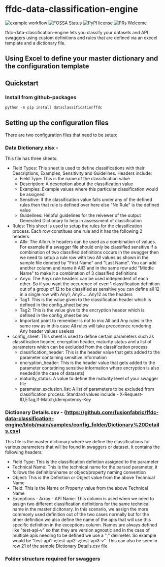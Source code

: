 # ffdc-data-classification-engine
![example workflow](https://github.com/fusionfabric/ffdc-data-classification-engine/actions/workflows/superlinter.yml/badge.svg)
[![FOSSA Status](https://app.fossa.com/api/projects/git%2Bgithub.com%2Ffusionfabric%2Fffdc-data-classification-engine.svg?type=shield)](https://app.fossa.com/projects/git%2Bgithub.com%2Ffusionfabric%2Fffdc-data-classification-engine?ref=badge_shield)
[![PyPI license](https://img.shields.io/pypi/l/ansicolortags.svg)](https://pypi.python.org/pypi/ansicolortags/)
[![PRs Welcome](https://img.shields.io/badge/PRs-welcome-brightgreen.svg?style=flat-square)](http://makeapullrequest.com)

ffdc-data-classification-engine lets you classify your datasets and API swaggers using custom definitions and rules that are defined via an exccel template and a dictionary file.

## Using Excel to define your master dictionary and the configuration template

## Quickstart

### Install from github-packages

```python
python -m pip install dataclassificationffdc
```

## Setting up the configuration files
There are two configuration files that need to be setup:
### Data Dictionary.xlsx - 
This file has three sheets:
* Field Types: This sheet is used to define classifications with their Descriptions, Examples, Sensitivity and Guidelines. Headers include:
  * Field Type: This is the name of the classification value
  * Description: A description about the classification value
  * Examples: Example values where this particular classification would be assigned
  * Sensitive: If the classification value falls under any of the defined rules then that rule is defined over here else "No Rule" is the defined value
  * Guidelines: Helpful guidelines for the reivewer of the output Generated Dictionary to help in assessment of classification
* Rules: This sheet is used to setup the rules for the classification process. Each row constitues one rule and it has the following 2 headers:
  * Allx: The Allx rule  headers can be used as a combination of values. For example if a swagger file should only be classified sensitive if a combination of two classified definitions occurs in the swagger then we need to setup a rule row with two All values as shown in the sample file denoted by "First Name" and "Last Name". You can add another column and name it All3 and in the same row add "Middle Name" to make it a combination of 3 classified definitions
  * Anyx: The Anyx rule headers can be used independent of each other. So if you want the occurence of even 1 classification definition out of a group of 12 to be classified as sensitive you can define all 12 in a single row with Any1, Any2.....Any12 as the headers
  * Tag1: This is the value given to the classification header which is defined in the config_sheet below
  * Tag2: This is the value give to the encryption header which is defined in the config_sheet below
  * Important point to remember is not to mix All and Any rules in the same row as in this case All rules will take precedence rendering Any header values useless
* config_sheet: This sheet is used to define certain parameters such as classification header, encryption header, maturity status and a list of parameters which can be excluded from the classification process
  * classification_header: This is the header value that gets added to the parameter containing sensitive information
  * encryption_header: This is the header value that gets added to the parameter contatining sensitive information where encryption is also needed(in the case of datasets)
  * maturity_status: A value to define the maturity level of your swagger file
  * parameter_exclusion_list: A list of parameters to be excluded from classification process. Standard values include - X-Request-ID,ETag,If-Match,Idempotency-Key
### Dictionary Details.csv - (https://github.com/fusionfabric/ffdc-data-classification-engine/blob/main/samples/config_folder/Dictionary%20Details.csv)
This file is the master dictionary where we define the classifications for various parameters that will be found in swaggers or dataset. It contains the following headers:
* Field Type: This is the classification defintion assigned to the parameter
* Technical Name: This is the technical name for the parsed parameter, it follows the definition/name or object/property naming convention
* Object: This is the Definition or Object value from the above Technical Name
* Field: This is the Name or Property value from the above Technical Name
* Exceptions - Array - API Name: This column is used when we need to assign two different classification definitions for the same technical name in the master dicitonary. In this scenario, we assign the more commonly used definition out of the two cases normally but for the other definition we also define the name of the apis that will use this specific definition in the exceptions column. Names are always defined like "test-api-v" so that they are version agnostic and in the case of multiple apis needing to be defined we use a ";" delimeter. So example would be "test-api1-v;test-api2-v;test-api3-v". This can also be seen in row 21 of the sample Dictionary Details.csv file
### Folder structure required for swaggers

